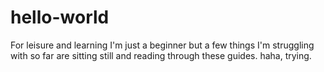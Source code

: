 # hello-world
For leisure and learning 
I'm just a beginner but a few things I'm struggling with so far are sitting still and reading through these guides. 
haha, trying.
